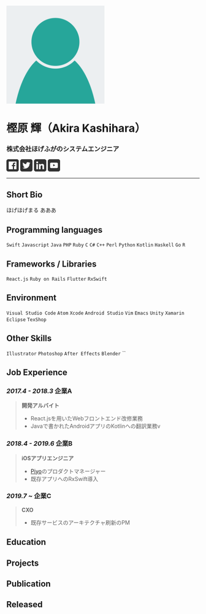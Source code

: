 <img src="./resources/thumbnail.png" width="256px">

# 樫原 輝（Akira Kashihara）
### 株式会社ほげふがのシステムエンジニア

[<img src="./resources/sns_icons/facebook.png" width="32px">](https://www.facebook.com/)
[<img src="./resources/sns_icons/twitter.png" width="32px">](https://twitter.com/)
[<img src="./resources/sns_icons/linkedin.png" width="32px">](https://www.linkedin.com/)
[<img src="./resources/sns_icons/youtube.png" width="32px">](https://www.youtube.com/)

***

## Short Bio
ほげほげまる
あああ

## Programming languages
`Swift` `Javascript` `Java` `PHP` `Ruby` `C` `C#` `C++` `Perl` `Python` `Kotlin` `Haskell` `Go` `R`

## Frameworks / Libraries
`React.js` `Ruby on Rails` `Flutter` `RxSwift`

## Environment
`Visual Studio Code` `Atom` `Xcode` `Android Studio` `Vim` `Emacs` `Unity` `Xamarin` `Eclipse` `TexShop`

## Other Skills
`Illustrator` `Photoshop` `After Effects` `Blender` ``

## Job Experience
### *2017.4 - 2018.3* 企業A
> __開発アルバイト__
> - React.jsを用いたWebフロントエンド改修業務
> - Javaで書かれたAndroidアプリのKotlinへの翻訳業務v

### *2018.4 - 2019.6* 企業B
> __iOSアプリエンジニア__
> - [Piyo](http://undefined.com)のプロダクトマネージャー
> - 既存アプリへのRxSwift導入

### *2019.7 ~* 企業C
> __CXO__
> - 既存サービスのアーキテクチャ刷新のPM

## Education

## Projects

## Publication

## Released
